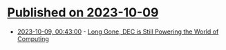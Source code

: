 # [Published on 2023-10-09](index.md)

* [2023-10-09, 00:43:00](https://soylentnews.org/article.pl?sid=23/10/08/1415221&from=rss) - [Long Gone, DEC is Still Powering the World of Computing](https://soylentnews.org/article.pl?sid=23/10/08/1415221&from=rss)

